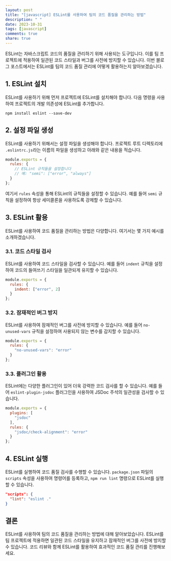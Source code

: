```yaml
---
layout: post
title: "[javascript] ESLint를 사용하여 팀의 코드 품질을 관리하는 방법"
description: " "
date: 2023-10-31
tags: [javascript]
comments: true
share: true
---
```


ESLint는 자바스크립트 코드의 품질을 관리하기 위해 사용되는 도구입니다. 이를 팀 프로젝트에 적용하여 일관된 코드 스타일과 버그를 사전에 방지할 수 있습니다. 이번 블로그 포스트에서는 ESLint를 팀의 코드 품질 관리에 어떻게 활용하는지 알아보겠습니다.

## 1. ESLint 설치

ESLint를 사용하기 위해 먼저 프로젝트에 ESLint를 설치해야 합니다. 다음 명령을 사용하여 프로젝트의 개발 의존성에 ESLint를 추가합니다.

```shell
npm install eslint --save-dev
```

## 2. 설정 파일 생성

ESLint를 사용하기 위해서는 설정 파일을 생성해야 합니다. 프로젝트 루트 디렉토리에 `.eslintrc.js`라는 이름의 파일을 생성하고 아래와 같은 내용을 적습니다.

```javascript
module.exports = {
  rules: {
    // ESLint 규칙들을 설정합니다
    // 예: "semi": ["error", "always"]
  }
};
```

여기서 `rules` 속성을 통해 ESLint의 규칙들을 설정할 수 있습니다. 예를 들어 `semi` 규칙을 설정하여 항상 세미콜론을 사용하도록 강제할 수 있습니다.

## 3. ESLint 활용

ESLint를 사용하여 코드 품질을 관리하는 방법은 다양합니다. 여기서는 몇 가지 예시를 소개하겠습니다.

### 3.1. 코드 스타일 검사

ESLint를 사용하여 코드 스타일을 검사할 수 있습니다. 예를 들어 `indent` 규칙을 설정하여 코드의 들여쓰기 스타일을 일관되게 유지할 수 있습니다.

```javascript
module.exports = {
  rules: {
    indent: ["error", 2]
  }
};
```

### 3.2. 잠재적인 버그 방지

ESLint를 사용하여 잠재적인 버그를 사전에 방지할 수 있습니다. 예를 들어 `no-unused-vars` 규칙을 설정하여 사용되지 않는 변수를 감지할 수 있습니다.

```javascript
module.exports = {
  rules: {
    "no-unused-vars": "error"
  }
};
```

### 3.3. 플러그인 활용

ESLint에는 다양한 플러그인이 있어 더욱 강력한 코드 검사를 할 수 있습니다. 예를 들어 `eslint-plugin-jsdoc` 플러그인을 사용하여 JSDoc 주석의 일관성을 검사할 수 있습니다.

```javascript
module.exports = {
  plugins: [
    "jsdoc"
  ],
  rules: {
    "jsdoc/check-alignment": "error"
  }
};
```

## 4. ESLint 실행

ESLint를 실행하여 코드 품질 검사를 수행할 수 있습니다. `package.json` 파일의 `scripts` 속성을 사용하여 명령어를 등록하고, `npm run lint` 명령으로 ESLint를 실행할 수 있습니다.

```json
"scripts": {
  "lint": "eslint ."
}
```

## 결론

ESLint를 사용하여 팀의 코드 품질을 관리하는 방법에 대해 알아보았습니다. ESLint를 팀 프로젝트에 적용하면 일관된 코드 스타일을 유지하고 잠재적인 버그를 사전에 방지할 수 있습니다. 코드 리뷰와 함께 ESLint를 활용하여 효과적인 코드 품질 관리를 진행해보세요.